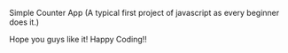 Simple Counter App
(A typical first project of javascript as every beginner does it.)

Hope you guys like it!
Happy Coding!!